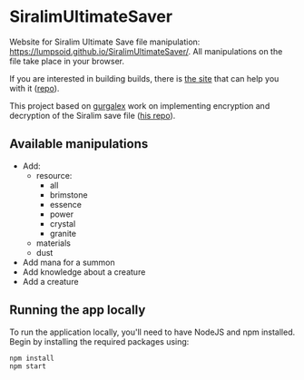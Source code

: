 # SiralimUltimateSaver
Website for Siralim Ultimate Save file manipulation:
https://lumpsoid.github.io/SiralimUltimateSaver/. All manipulations on the file take place in your browser.

If you are interested in building builds, there is [the site](https://berated-bert.github.io/siralim-planner/) that can help you with it ([repo](https://github.com/berated-bert/siralim-planner)).

This project based on [gurgalex](https://github.com/gurgalex) work on implementing encryption and decryption of the Siralim save file ([his repo]( https://github.com/gurgalex/SiralimUltimateSaver)).

## Available manipulations
- Add:
  - resource:
    - all
    - brimstone
    - essence
    - power
    - crystal
    - granite
  - materials
  - dust
- Add mana for a summon
- Add knowledge about a creature
- Add a creature

## Running the app locally

To run the application locally, you'll need to have NodeJS and npm installed. Begin by installing the required packages using:
```sh
npm install
npm start
```
